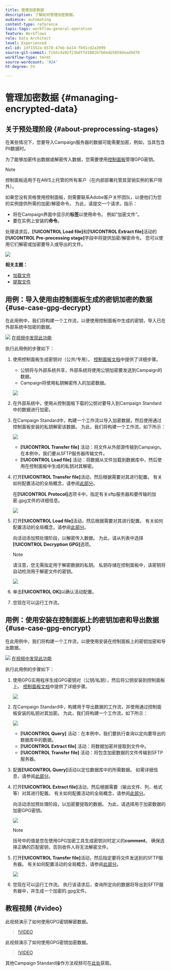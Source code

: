 ```yaml
---
title: 管理加密数据
description: 了解如何管理加密数据。
audience: automating
content-type: reference
topic-tags: workflow-general-operation
feature: Workflows
role: Data Architect
level: Experienced
exl-id: 1df1552a-6578-47eb-ba14-fb91cd2a3999
source-git-commit: fcb5c4a92f23bdffd1082b7b044b5859dead9d70
workflow-type: tm+mt
source-wordcount: '924'
ht-degree: 5%

---
```


# 管理加密数据 {#managing-encrypted-data}

## 关于预处理阶段 {#about-preprocessing-stages}

在某些情况下，您要导入Campaign服务器的数据可能需要加密，例如，当其包含PII数据时。

为了能够加密传出数据或解密传入数据，您需要使用[控制面板](https://experienceleague.adobe.com/docs/control-panel/using/instances-settings/gpg-keys-management.html?lang=zh-Hans)管理GPG密钥。

>[!NOTE]
>
>控制面板适用于在AWS上托管的所有客户（在内部部署托管其营销实例的客户除外）。

如果您没有资格使用控制面板，则需要联系Adobe客户关怀团队，以便他们为您的实例提供所需的加密/解密命令。 为此，请提交一个请求，指示：

* 将在Campaign界面中显示的&#x200B;**标签**&#x200B;以使用命令。 例如“加密文件”。
* 要在实例上安装的&#x200B;**命令**。

处理请求后，**[!UICONTROL Load file]**&#x200B;和&#x200B;**[!UICONTROL Extract file]**&#x200B;活动的&#x200B;**[!UICONTROL Pre-processing stage]**&#x200B;字段中将提供加密/解密命令。 您可以使用它们解密或加密要导入或导出的文件。

![](assets/preprocessing-encryption.png)

**相关主题：**

* [加载文件](../../automating/using/load-file.md)
* [提取文件](../../automating/using/extract-file.md)

## 用例：导入使用由控制面板生成的密钥加密的数据 {#use-case-gpg-decrypt}

在此用例中，我们将构建一个工作流，以便使用控制面板中生成的密钥，导入已在外部系统中加密的数据。

![](assets/do-not-localize/how-to-video.png) [在视频中发现此功能](#video)

执行此用例的步骤如下：

1. 使用控制面板生成密钥对（公共/专用）。 [控制面板文档](https://experienceleague.adobe.com/docs/control-panel/using/instances-settings/gpg-keys-management.html#decrypting-data)中提供了详细步骤。

   * 公钥将与外部系统共享，外部系统将使用公钥加密要发送到Campaign的数据。
   * Campaign将使用私钥解密传入的加密数据。

   ![](assets/gpg_generate.png)

1. 在外部系统中，使用从控制面板下载的公钥对要导入到Campaign Standard中的数据进行加密。

1. 在Campaign Standard中，构建一个工作流以导入加密数据，然后使用通过控制面板安装的私钥解密该数据。 为此，我们将构建一个工作流，如下所示：

   ![](assets/gpg_workflow.png)

   * **[!UICONTROL Transfer file]** 活动：将文件从外部源传输到Campaign。在本例中，我们要从SFTP服务器传输文件。
   * **[!UICONTROL Load file]** 活动：将数据从文件加载到数据库中，然后使用在控制面板中生成的私钥对其解密。

1. 打开&#x200B;**[!UICONTROL Transfer file]**&#x200B;活动，然后根据需要对其进行配置。 有关如何配置活动的全局概念，请参阅[此部分](../../automating/using/load-file.md)。

   在&#x200B;**[!UICONTROL Protocol]**&#x200B;选项卡中，指定有关sftp服务器和要传输的加密.gpg文件的详细信息。

   ![](assets/gpg_transfer.png)

1. 打开&#x200B;**[!UICONTROL Load file]**&#x200B;活动，然后根据需要对其进行配置。 有关如何配置活动的全局概念，请参阅[此部分](../../automating/using/load-file.md)。

   向活动添加预处理阶段，以解密传入数据。 为此，请从列表中选择&#x200B;**[!UICONTROL Decryption GPG]**&#x200B;选项。

   >[!NOTE]
   >
   >请注意，您无需指定用于解密数据的私钥。 私钥存储在控制面板中，该密钥将自动检测用于解密文件的密钥。

   ![](assets/gpg_load.png)

1. 单击&#x200B;**[!UICONTROL OK]**&#x200B;以确认活动配置。

1. 您现在可以运行工作流。

## 用例：使用安装在控制面板上的密钥加密和导出数据 {#use-case-gpg-encrypt}

在此用例中，我们将构建一个工作流，以便使用安装在控制面板上的密钥加密和导出数据。

![](assets/do-not-localize/how-to-video.png) [在视频中发现此功能](#video)

执行此用例的步骤如下：

1. 使用GPG实用程序生成GPG密钥对（公钥/私钥），然后将公钥安装到控制面板上。 [控制面板文档](https://experienceleague.adobe.com/docs/control-panel/using/instances-settings/gpg-keys-management.html#encrypting-data)中提供了详细步骤。

   ![](assets/gpg_install.png)

1. 在Campaign Standard中，构建用于导出数据的工作流，并使用通过控制面板安装的私钥对其加密。 为此，我们将构建一个工作流，如下所示：

   ![](assets/gpg-workflow-export.png)

   * **[!UICONTROL Query]** 活动：在本例中，我们要执行查询以定向要导出的数据库中的数据。
   * **[!UICONTROL Extract file]** 活动：将数据加密并提取到文件中。
   * **[!UICONTROL Transfer file]** 活动：将包含加密数据的文件传输到SFTP服务器。

1. 配置&#x200B;**[!UICONTROL Query]**&#x200B;活动以定位数据库中的所需数据。 如需详细信息，请参阅[此部分](../../automating/using/query.md)。

1. 打开&#x200B;**[!UICONTROL Extract file]**&#x200B;活动，然后根据需要（输出文件、列、格式等）对其进行配置。 有关如何配置活动的全局概念，请参阅[此部分](../../automating/using/extract-file.md)。

   向活动添加预处理阶段，以加密要提取的数据。 为此，请选择用于加密数据的加密GPG密钥。

   ![](assets/gpg-extract-stage.png)

   >[!NOTE]
   >
   >括号中的值是您在使用GPG加密工具生成密钥对时定义的&#x200B;**comment**。 确保选择正确的匹配密钥，否则收件人将无法解密文件。

1. 打开&#x200B;**[!UICONTROL Transfer file]**&#x200B;活动，然后指定要将文件发送到的SFTP服务器。 有关如何配置活动的全局概念，请参阅[此部分](../../automating/using/transfer-file.md)。

   ![](assets/gpg-transfer-encrypt.png)

1. 您现在可以运行工作流。 执行该请求后，查询所定向的数据将导出到SFTP服务器中，并生成一个加密的.gpg文件。

## 教程视频 {#video}

此视频演示了如何使用GPG密钥解密数据。

>[!VIDEO](https://video.tv.adobe.com/v/35753?quality=12)

此视频演示了如何使用GPG密钥加密数据。

>[!VIDEO](https://video.tv.adobe.com/v/36380?quality=12)

其他Campaign Standard操作方法视频可在[此处](https://experienceleague.adobe.com/docs/campaign-standard-learn/tutorials/overview.html?lang=zh-Hans)获取。
